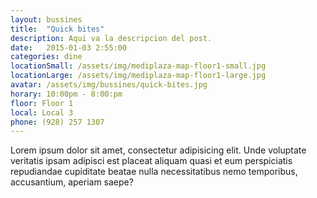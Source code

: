 ```yaml
---
layout: bussines
title:  "Quick bites"
description: Aqui va la descripcion del post.
date:   2015-01-03 2:55:00
categories: dine
locationSmall: /assets/img/mediplaza-map-floor1-small.jpg
locationLarge: /assets/img/mediplaza-map-floor1-large.jpg
avatar: /assets/img/bussines/quick-bites.jpg
horary: 10:00pm - 8:00:pm
floor: Floor 1
local: Local 3
phone: (928) 257 1307
---
```


Lorem ipsum dolor sit amet, consectetur adipisicing elit. Unde voluptate veritatis ipsam adipisci est placeat aliquam quasi et eum perspiciatis repudiandae cupiditate beatae nulla necessitatibus nemo temporibus, accusantium, aperiam saepe?